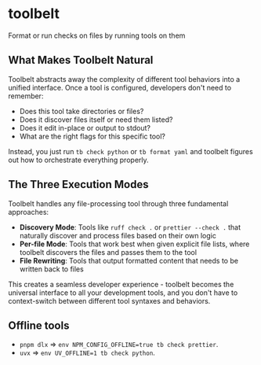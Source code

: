 # toolbelt

Format or run checks on files by running tools on them

## What Makes Toolbelt Natural

Toolbelt abstracts away the complexity of different tool behaviors into a unified interface. Once a tool is configured, developers don't need to remember:

- Does this tool take directories or files?
- Does it discover files itself or need them listed?
- Does it edit in-place or output to stdout?
- What are the right flags for this specific tool?

Instead, you just run `tb check python` or `tb format yaml` and toolbelt figures out how to orchestrate everything properly.

## The Three Execution Modes

Toolbelt handles any file-processing tool through three fundamental approaches:

- **Discovery Mode**: Tools like `ruff check .` or `prettier --check .` that naturally discover and process files based on their own logic
- **Per-file Mode**: Tools that work best when given explicit file lists, where toolbelt discovers the files and passes them to the tool
- **File Rewriting**: Tools that output formatted content that needs to be written back to files

This creates a seamless developer experience - toolbelt becomes the universal interface to all your development tools, and you don't have to context-switch between different tool syntaxes and behaviors.

## Offline tools

- `pnpm dlx` => `env NPM_CONFIG_OFFLINE=true tb check prettier`.
- `uvx` => `env UV_OFFLINE=1 tb check python`.
